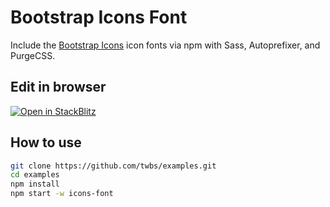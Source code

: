 # Bootstrap Icons Font

Include the [Bootstrap Icons](https://icons.getbootstrap.com) icon fonts via npm with Sass, Autoprefixer, and PurgeCSS.

## Edit in browser

[![Open in StackBlitz](https://developer.stackblitz.com/img/open_in_stackblitz.svg)](https://stackblitz.com/github/twbs/examples/tree/main/packages/icons-font?file=index.html)

## How to use

```sh
git clone https://github.com/twbs/examples.git
cd examples
npm install
npm start -w icons-font
```
